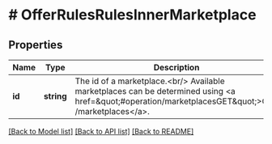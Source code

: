 # # OfferRulesRulesInnerMarketplace

## Properties

Name | Type | Description | Notes
------------ | ------------- | ------------- | -------------
**id** | **string** | The id of a marketplace.&lt;br/&gt; Available marketplaces can be determined using &lt;a href&#x3D;\&quot;#operation/marketplacesGET\&quot;&gt;GET /marketplaces&lt;/a&gt;. |

[[Back to Model list]](../../README.md#models) [[Back to API list]](../../README.md#endpoints) [[Back to README]](../../README.md)
